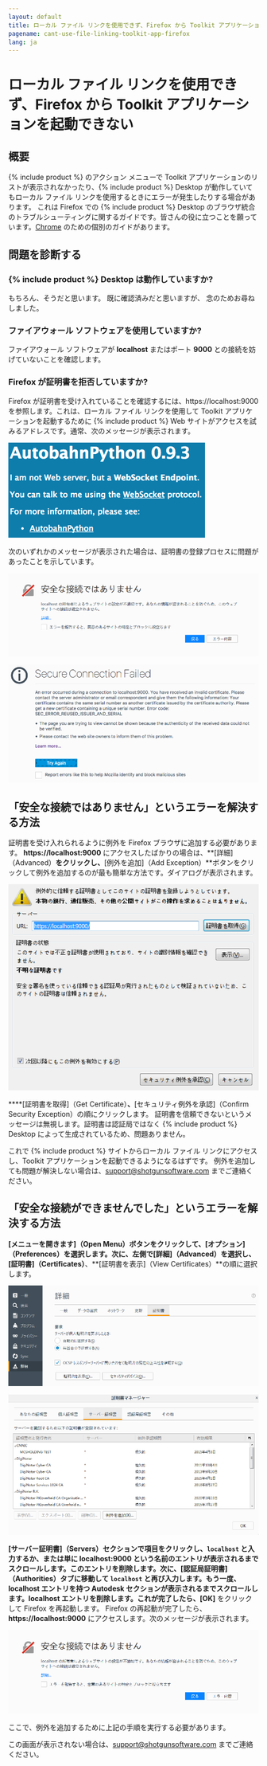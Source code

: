 ```yaml
---
layout: default
title: ローカル ファイル リンクを使用できず、Firefox から Toolkit アプリケーションを起動できない
pagename: cant-use-file-linking-toolkit-app-firefox
lang: ja
---
```


# ローカル ファイル リンクを使用できず、Firefox から Toolkit アプリケーションを起動できない

## 概要

{% include product %} のアクション メニューで Toolkit アプリケーションのリストが表示されなかったり、{% include product %} Desktop が動作していてもローカル ファイル リンクを使用するときにエラーが発生したりする場合があります。
これは Firefox での {% include product %} Desktop のブラウザ統合のトラブルシューティングに関するガイドです。皆さんの役に立つことを願っています。[Chrome](./cant-use-file-linking-toolkit-app-chrome.md) のための個別のガイドがあります。

## 問題を診断する

### {% include product %} Desktop は動作していますか?

もちろん、そうだと思います。 既に確認済みだと思いますが、 念のためお尋ねしました。 

### ファイアウォール ソフトウェアを使用していますか?

ファイアウォール ソフトウェアが **localhost** またはポート **9000** との接続を妨げていないことを確認します。

### Firefox が証明書を拒否していますか?

Firefox が証明書を受け入れていることを確認するには、https://localhost:9000 を参照します。これは、ローカル ファイル リンクを使用して Toolkit アプリケーションを起動するために {% include product %} Web サイトがアクセスを試みるアドレスです。通常、次のメッセージが表示されます。

![Autobahn Python メッセージ](images/autobahn-python.png)

次のいずれかのメッセージが表示された場合は、証明書の登録プロセスに問題があったことを示しています。

![接続は安全なメッセージではありません](images/connection-is-not-secure.png)

![安全な接続の失敗のメッセージ](images/connection-failed.png)

## 「安全な接続ではありません」というエラーを解決する方法

証明書を受け入れられるように例外を Firefox ブラウザに追加する必要があります。 **https://localhost:9000** にアクセスしたばかりの場合は、**[詳細]（Advanced）**をクリックし、**[例外を追加]（Add Exception）**ボタンをクリックして例外を追加するのが最も簡単な方法です。ダイアログが表示されます。

![Firefox に例外を追加](images/add-exception-firefox.png)

****[証明書を取得]（Get Certificate）**、**[セキュリティ例外を承認]（Confirm Security Exception）の順にクリックします。 証明書を信頼できないというメッセージは無視します。証明書は認証局ではなく {% include product %} Desktop によって生成されているため、問題ありません。

これで {% include product %} サイトからローカル ファイル リンクにアクセスし、Toolkit アプリケーションを起動できるようになるはずです。 例外を追加しても問題が解決しない場合は、support@shotgunsoftware.com までご連絡ください。

## 「安全な接続ができませんでした」というエラーを解決する方法

**[メニューを開きます]（Open Menu）**ボタンをクリックして、**[オプション]（Preferences）**を選択します。次に、左側で**[詳細]（Advanced）**を選択し、**[証明書]（Certificates）**、**[証明書を表示]（View Certificates）**の順に選択します。

![Firefox の詳細設定](images/firefox-advanced-settings.png)

![Firefox ビューの証明書](images/firefox-view-certificates.png)

**[サーバー証明書]（Servers）**セクションで項目をクリックし、`localhost` と入力するか、または単に **localhost:9000** という名前のエントリが表示されるまでスクロールします。このエントリを削除します。次に、**[認証局証明書]（Authorities）**タブに移動して `localhost` と再び入力します。もう一度、**localhost** エントリを持つ **Autodesk** セクションが表示されるまでスクロールします。**localhost** エントリを削除します。これが完了したら、**[OK]** をクリックして Firefox を再起動します。 Firefox の再起動が完了したら、**https://localhost:9000** にアクセスします。次のメッセージが表示されます。

![接続は安全なメッセージではありません](images/connection-is-not-secure.png)

ここで、例外を追加するために上記の手順を実行する必要があります。

この画面が表示されない場合は、support@shotgunsoftware.com までご連絡ください。